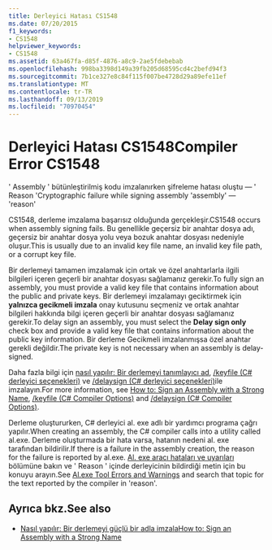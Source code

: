 ```yaml
---
title: Derleyici Hatası CS1548
ms.date: 07/20/2015
f1_keywords:
- CS1548
helpviewer_keywords:
- CS1548
ms.assetid: 63a467fa-d85f-4876-a8c9-2ae5fdebebab
ms.openlocfilehash: 998ba3398d149a39fb205d68595cd4c2befd94f3
ms.sourcegitcommit: 7b1ce327e8c84f115f007be4728d29a89efe11ef
ms.translationtype: MT
ms.contentlocale: tr-TR
ms.lasthandoff: 09/13/2019
ms.locfileid: "70970454"
---
```

# <a name="compiler-error-cs1548"></a><span data-ttu-id="c49ac-102">Derleyici Hatası CS1548</span><span class="sxs-lookup"><span data-stu-id="c49ac-102">Compiler Error CS1548</span></span>
<span data-ttu-id="c49ac-103">' Assembly ' bütünleştirilmiş kodu imzalanırken şifreleme hatası oluştu — ' Reason '</span><span class="sxs-lookup"><span data-stu-id="c49ac-103">Cryptographic failure while signing assembly 'assembly' — 'reason'</span></span>  
  
 <span data-ttu-id="c49ac-104">CS1548, derleme imzalama başarısız olduğunda gerçekleşir.</span><span class="sxs-lookup"><span data-stu-id="c49ac-104">CS1548 occurs when assembly signing fails.</span></span> <span data-ttu-id="c49ac-105">Bu genellikle geçersiz bir anahtar dosya adı, geçersiz bir anahtar dosya yolu veya bozuk anahtar dosyası nedeniyle oluşur.</span><span class="sxs-lookup"><span data-stu-id="c49ac-105">This is usually due to an invalid key file name, an invalid key file path, or a corrupt key file.</span></span>  
  
 <span data-ttu-id="c49ac-106">Bir derlemeyi tamamen imzalamak için ortak ve özel anahtarlarla ilgili bilgileri içeren geçerli bir anahtar dosyası sağlamanız gerekir.</span><span class="sxs-lookup"><span data-stu-id="c49ac-106">To fully sign an assembly, you must provide a valid key file that contains information about the public and private keys.</span></span> <span data-ttu-id="c49ac-107">Bir derlemeyi imzalamayı geciktirmek için **yalnızca gecikmeli imzala** onay kutusunu seçmeniz ve ortak anahtar bilgileri hakkında bilgi içeren geçerli bir anahtar dosyası sağlamanız gerekir.</span><span class="sxs-lookup"><span data-stu-id="c49ac-107">To delay sign an assembly, you must select the **Delay sign only** check box and provide a valid key file that contains information about the public key information.</span></span> <span data-ttu-id="c49ac-108">Bir derleme Gecikmeli imzalanmışsa özel anahtar gerekli değildir.</span><span class="sxs-lookup"><span data-stu-id="c49ac-108">The private key is not necessary when an assembly is delay-signed.</span></span>  
  
 <span data-ttu-id="c49ac-109">Daha fazla bilgi için [nasıl yapılır: Bir derlemeyi tanımlayıcı ad](../../../standard/assembly/sign-strong-name.md), [/keyfile (C# derleyici seçenekleri)](../compiler-options/keyfile-compiler-option.md) ve [/delaysign (C# derleyici seçenekleri)](../compiler-options/delaysign-compiler-option.md)ile imzalayın.</span><span class="sxs-lookup"><span data-stu-id="c49ac-109">For more information, see [How to: Sign an Assembly with a Strong Name](../../../standard/assembly/sign-strong-name.md), [/keyfile (C# Compiler Options)](../compiler-options/keyfile-compiler-option.md) and [/delaysign (C# Compiler Options)](../compiler-options/delaysign-compiler-option.md).</span></span>  
  
 <span data-ttu-id="c49ac-110">Derleme oluştururken, C# derleyici al. exe adlı bir yardımcı programa çağrı yapılır.</span><span class="sxs-lookup"><span data-stu-id="c49ac-110">When creating an assembly, the C# compiler calls into a utility called al.exe.</span></span> <span data-ttu-id="c49ac-111">Derleme oluşturmada bir hata varsa, hatanın nedeni al. exe tarafından bildirilir.</span><span class="sxs-lookup"><span data-stu-id="c49ac-111">If there is a failure in the assembly creation, the reason for the failure is reported by al.exe.</span></span> <span data-ttu-id="c49ac-112">[Al. exe aracı hataları ve uyarıları](../../../framework/tools/al-exe-assembly-linker.md#errors-and-warnings) bölümüne bakın ve ' Reason ' içinde derleyicinin bildirdiği metin için bu konuyu arayın.</span><span class="sxs-lookup"><span data-stu-id="c49ac-112">See [Al.exe Tool Errors and Warnings](../../../framework/tools/al-exe-assembly-linker.md#errors-and-warnings) and search that topic for the text reported by the compiler in 'reason'.</span></span>  
  
## <a name="see-also"></a><span data-ttu-id="c49ac-113">Ayrıca bkz.</span><span class="sxs-lookup"><span data-stu-id="c49ac-113">See also</span></span>

- [<span data-ttu-id="c49ac-114">Nasıl yapılır: Bir derlemeyi güçlü bir adla imzala</span><span class="sxs-lookup"><span data-stu-id="c49ac-114">How to: Sign an Assembly with a Strong Name</span></span>](../../../standard/assembly/sign-strong-name.md)
